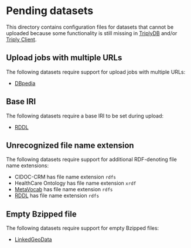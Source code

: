 # Pending datasets

This directory contains configuration files for datasets that cannot
be uploaded because some functionality is still missing in
[TriplyDB](https://triplydb.com) and/or [Triply
Client](https://triply.cc/docs/triply-client-js).

## Upload jobs with multiple URLs

The following datasets require support for upload jobs with multiple
URLs:

  - [DBpedia](dbpedia.json)

## Base IRI

The following datasets require a base IRI to be set during upload:

  - [RDDL](rddl.json)

## Unrecognized file name extension

The following datasets require support for additional RDF-denoting
file name extensions:

  - CIDOC-CRM has file name extension `rdfs`
  - HealthCare Ontology has file name extension `xrdf`
  - [MetaVocab](metavocab.json) has file name extension `rdfs`
  - [RDDL](rddl.json) has file name extension `rdfs`

## Empty Bzipped file

The following datasets require support for empty Bzipped files:

  - [LinkedGeoData](LinkedGeoData.json)

